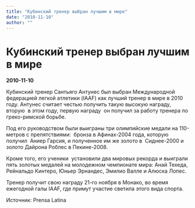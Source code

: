 ```yaml
---
title: "Кубинский тренер выбран лучшим в мире"
date: "2010-11-10"
author: ""
---
```


# Кубинский тренер выбран лучшим в мире

**2010-11-10** 

Кубинский  тренер Сантьяго Антунес был выбран Международной федерацией легкой  атлетики (IAAF) как лучший тренер в мире в 2010 году. Антунес считает честью получить такую высокую награду, вторую  в этом году, первую награду  он получил за работу тренера по греко-римской борьбе. 



Под его руководством были выиграны три олимпийские медали нa 110-метров с препятствиями:  бронза в Афинах-2004 года, которую получил  Аниер Гарсия, и полученное им же золото в  Сиднее-2000 и золото Дайрона Роблес в Пекине-2008.



Кроме того, его ученики  установили два мировых рекорда и выиграли пять золотых медалей на молодежном чемпионате мира: Анай Техеда, Рейнальдо Кинтеро, Юньер Эрнандес, Эмилио Валле и Алюска Лопес.



Тренер получит свою награду 21-го ноября в Монако, во время ежегодной галы IAAF, где примут участие светила этого вида спорта.

Источник: Prensa Latina